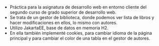 - Práctica para la asignatura de desarrollo web en entorno cliente del segundo curso de grado superior de desarrollo web.
- Se trata de un gestor de biblioteca, donde podemos ver lista de libros y hacer modificaciones en ellos, lo mismo con autores.
- Utilizo JakartaEE, base de datos en memoria H2.
- En ella también implementé cookies, para cambiar idioma de la página principal y para cambiar el color de una tabla en el gestor de autores. 
